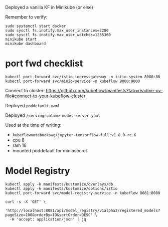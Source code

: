 Deployed a vanilla KF in Minikube (or else)

Remember to verify:
```
sudo systemctl start docker
sudo sysctl fs.inotify.max_user_instances=2280
sudo sysctl fs.inotify.max_user_watches=1255360
minikube start
minikube dashboard
```

# port fwd checklist
```
kubectl port-forward svc/istio-ingressgateway -n istio-system 8080:80
kubectl port-forward svc/minio-service -n kubeflow 9000:9000
```

Connect to cluster: https://github.com/kubeflow/manifests?tab=readme-ov-file#connect-to-your-kubeflow-cluster

Deployed `poddefault.yaml`

Deployed `/servingruntime-model-server.yaml`

Used at the time of writing:
- `kubeflownotebookswg/jupyter-tensorflow-full:v1.8.0-rc.6`
- cpu 8
- ram 16
- mounted poddefault for miniosecret


# Model Registry
```
kubectl apply -k manifests/kustomize/overlays/db
kubectl apply -k manifests/kustomize/options/istio
kubectl port-forward svc/model-registry-service -n kubeflow 8081:8080
```

```
curl -s -X 'GET' \
  'http://localhost:8081/api/model_registry/v1alpha2/registered_models?pageSize=100&orderBy=ID&sortOrder=DESC' \
  -H 'accept: application/json' | jq
```
